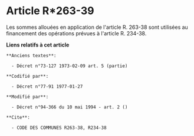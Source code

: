 # Article R*263-39

Les sommes allouées en application de l'article R. 263-38 sont utilisées au financement des opérations prévues à l'article R.
234-38.

**Liens relatifs à cet article**

	**Anciens textes**:

	  - Décret n°73-127 1973-02-09 art. 5 (partie)

	**Codifié par**:

	  - Décret n°77-91 1977-01-27

	**Modifié par**:

	  - Décret n°94-366 du 10 mai 1994 - art. 2 ()

	**Cite**:

	  - CODE DES COMMUNES R263-38, R234-38
